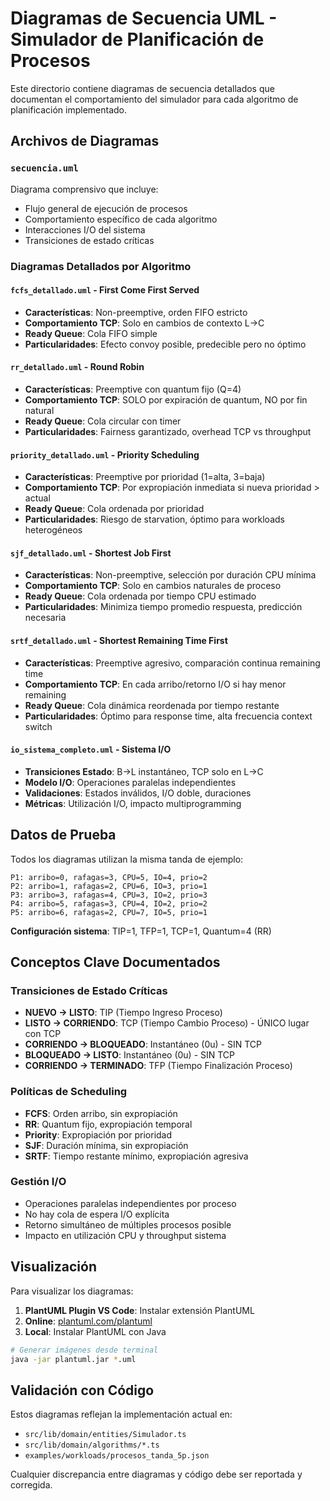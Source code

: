 # Diagramas de Secuencia UML - Simulador de Planificación de Procesos

Este directorio contiene diagramas de secuencia detallados que documentan el comportamiento del simulador para cada algoritmo de planificación implementado.

## Archivos de Diagramas

### `secuencia.uml` 
Diagrama comprensivo que incluye:
- Flujo general de ejecución de procesos
- Comportamiento específico de cada algoritmo
- Interacciones I/O del sistema
- Transiciones de estado críticas

### Diagramas Detallados por Algoritmo

#### `fcfs_detallado.uml` - First Come First Served
- **Características**: Non-preemptive, orden FIFO estricto
- **Comportamiento TCP**: Solo en cambios de contexto L→C
- **Ready Queue**: Cola FIFO simple
- **Particularidades**: Efecto convoy posible, predecible pero no óptimo

#### `rr_detallado.uml` - Round Robin  
- **Características**: Preemptive con quantum fijo (Q=4)
- **Comportamiento TCP**: SOLO por expiración de quantum, NO por fin natural
- **Ready Queue**: Cola circular con timer
- **Particularidades**: Fairness garantizado, overhead TCP vs throughput

#### `priority_detallado.uml` - Priority Scheduling
- **Características**: Preemptive por prioridad (1=alta, 3=baja)
- **Comportamiento TCP**: Por expropiación inmediata si nueva prioridad > actual
- **Ready Queue**: Cola ordenada por prioridad
- **Particularidades**: Riesgo de starvation, óptimo para workloads heterogéneos

#### `sjf_detallado.uml` - Shortest Job First
- **Características**: Non-preemptive, selección por duración CPU mínima
- **Comportamiento TCP**: Solo en cambios naturales de proceso
- **Ready Queue**: Cola ordenada por tiempo CPU estimado
- **Particularidades**: Minimiza tiempo promedio respuesta, predicción necesaria

#### `srtf_detallado.uml` - Shortest Remaining Time First  
- **Características**: Preemptive agresivo, comparación continua remaining time
- **Comportamiento TCP**: En cada arribo/retorno I/O si hay menor remaining
- **Ready Queue**: Cola dinámica reordenada por tiempo restante
- **Particularidades**: Óptimo para response time, alta frecuencia context switch

#### `io_sistema_completo.uml` - Sistema I/O
- **Transiciones Estado**: B→L instantáneo, TCP solo en L→C
- **Modelo I/O**: Operaciones paralelas independientes
- **Validaciones**: Estados inválidos, I/O doble, duraciones
- **Métricas**: Utilización I/O, impacto multiprogramming

## Datos de Prueba

Todos los diagramas utilizan la misma tanda de ejemplo:
```
P1: arribo=0, rafagas=3, CPU=5, IO=4, prio=2
P2: arribo=1, rafagas=2, CPU=6, IO=3, prio=1  
P3: arribo=3, rafagas=4, CPU=3, IO=2, prio=3
P4: arribo=5, rafagas=3, CPU=4, IO=2, prio=2
P5: arribo=6, rafagas=2, CPU=7, IO=5, prio=1
```

**Configuración sistema**: TIP=1, TFP=1, TCP=1, Quantum=4 (RR)

## Conceptos Clave Documentados

### Transiciones de Estado Críticas
- **NUEVO → LISTO**: TIP (Tiempo Ingreso Proceso)
- **LISTO → CORRIENDO**: TCP (Tiempo Cambio Proceso) - ÚNICO lugar con TCP
- **CORRIENDO → BLOQUEADO**: Instantáneo (0u) - SIN TCP
- **BLOQUEADO → LISTO**: Instantáneo (0u) - SIN TCP  
- **CORRIENDO → TERMINADO**: TFP (Tiempo Finalización Proceso)

### Políticas de Scheduling
- **FCFS**: Orden arribo, sin expropiación
- **RR**: Quantum fijo, expropiación temporal
- **Priority**: Expropiación por prioridad
- **SJF**: Duración mínima, sin expropiación
- **SRTF**: Tiempo restante mínimo, expropiación agresiva

### Gestión I/O
- Operaciones paralelas independientes por proceso
- No hay cola de espera I/O explícita
- Retorno simultáneo de múltiples procesos posible
- Impacto en utilización CPU y throughput sistema

## Visualización

Para visualizar los diagramas:
1. **PlantUML Plugin VS Code**: Instalar extensión PlantUML
2. **Online**: [plantuml.com/plantuml](http://plantuml.com/plantuml)  
3. **Local**: Instalar PlantUML con Java

```bash
# Generar imágenes desde terminal
java -jar plantuml.jar *.uml
```

## Validación con Código

Estos diagramas reflejan la implementación actual en:
- `src/lib/domain/entities/Simulador.ts`
- `src/lib/domain/algorithms/*.ts` 
- `examples/workloads/procesos_tanda_5p.json`

Cualquier discrepancia entre diagramas y código debe ser reportada y corregida.